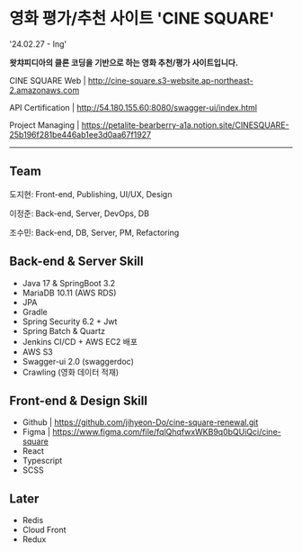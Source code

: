 # 영화 평가/추천 사이트 'CINE SQUARE'
'24.02.27 - Ing'

<b>왓챠피디아의 클론 코딩을 기반으로 하는 영화 추천/평가 사이트입니다.</b>

CINE SQUARE Web | http://cine-square.s3-website.ap-northeast-2.amazonaws.com

API Certification | http://54.180.155.60:8080/swagger-ui/index.html

Project Managing | https://petalite-bearberry-a1a.notion.site/CINESQUARE-25b196f281be446ab1ee3d0aa67f1927

---

## Team
도지현: Front-end, Publishing, UI/UX, Design

이정준: Back-end, Server, DevOps, DB

조수민: Back-end, DB, Server, PM, Refactoring


## Back-end & Server Skill
- Java 17 & SpringBoot 3.2
- MariaDB 10.11 (AWS RDS)
- JPA
- Gradle
- Spring Security 6.2 + Jwt
- Spring Batch & Quartz
- Jenkins CI/CD + AWS EC2 배포
- AWS S3
- Swagger-ui 2.0 (swaggerdoc)
- Crawling (영화 데이터 적재)

## Front-end & Design Skill
- Github | https://github.com/jihyeon-Do/cine-square-renewal.git
- Figma | https://www.figma.com/file/fqlQhqfwxWKB9q0bQUiQci/cine-square
- React
- Typescript
- SCSS


## Later
- Redis
- Cloud Front
- Redux
